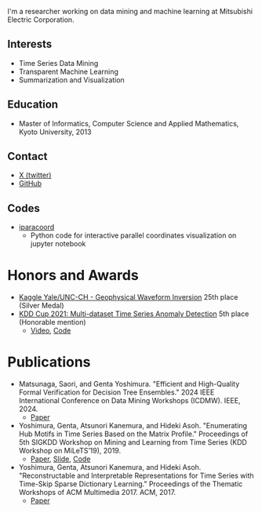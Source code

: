 I'm a researcher working on data mining and machine learning at Mitsubishi Electric Corporation.

## Interests
* Time Series Data Mining
* Transparent Machine Learning
* Summarization and Visualization

## Education
* Master of Informatics, Computer Science and Applied Mathematics, Kyoto University, 2013

## Contact
* [X (twitter)](https://twitter.com/intellygenta)
* [GitHub](https://github.com/intellygenta)

## Codes
* [iparacoord](https://github.com/intellygenta/InteractiveParallelCoordinates)
    * Python code for interactive parallel coordinates visualization on jupyter notebook

# Honors and Awards
* [Kaggle Yale/UNC-CH - Geophysical Waveform Inversion](https://www.kaggle.com/competitions/waveform-inversion/overview) 25th place (Silver Medal)
* [KDD Cup 2021: Multi-dataset Time Series Anomaly Detection](https://compete.hexagon-ml.com/practice/competition/39/) 5th place (Honorable mention)
    * [Video](https://www.youtube.com/watch?v=J_Ebbql9jCo), [Code](https://github.com/intellygenta/KDDCup2021)

# Publications
* Matsunaga, Saori, and Genta Yoshimura. "Efficient and High-Quality Formal Verification for Decision Tree Ensembles." 2024 IEEE International Conference on Data Mining Workshops (ICDMW). IEEE, 2024.
   * [Paper](https://ieeexplore.ieee.org/abstract/document/10918010)
* Yoshimura, Genta, Atsunori Kanemura, and Hideki Asoh. "Enumerating Hub Motifs in Time Series Based on the Matrix Profile." Proceedings of 5th SIGKDD Workshop on Mining and Learning from Time Series (KDD Workshop on MiLeTS’19), 2019.
    * [Paper](https://milets19.github.io/papers/milets19_paper_5.pdf), [Slide](https://www.slideshare.net/GentaYoshimura/milets19-enumerating-hub-motifs-in-time-series-based-on-the-matrix-profile), [Code](https://github.com/intellygenta/HubFinder)
* Yoshimura, Genta, Atsunori Kanemura, and Hideki Asoh. "Reconstructable and Interpretable Representations for Time Series with Time-Skip Sparse Dictionary Learning." Proceedings of the Thematic Workshops of ACM Multimedia 2017. ACM, 2017.
    * [Paper](https://dl.acm.org/doi/10.1145/3126686.3126724)
